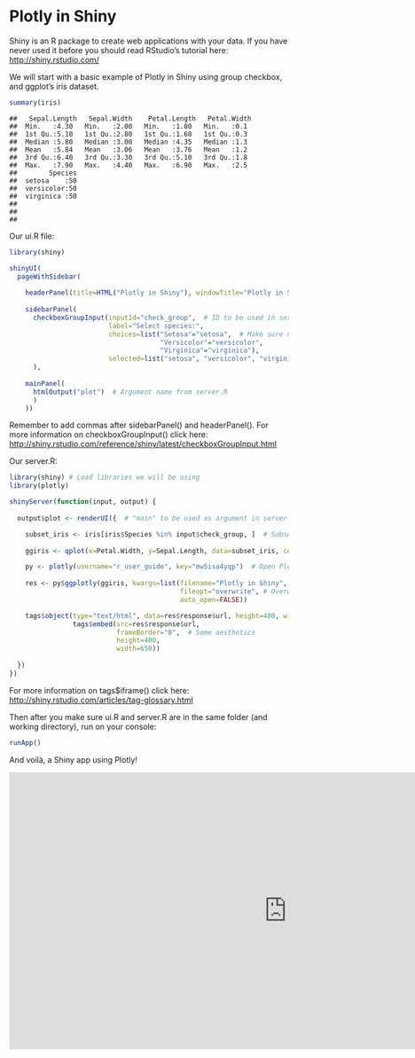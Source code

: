 Plotly in Shiny
========================================================

Shiny is an R package to create web applications with your data. If you have never used it before you should read RStudio’s tutorial here: http://shiny.rstudio.com/

We will start with a basic example of Plotly in Shiny using group checkbox, and ggplot’s iris dataset.


```r
summary(iris)
```

```
##   Sepal.Length   Sepal.Width    Petal.Length   Petal.Width 
##  Min.   :4.30   Min.   :2.00   Min.   :1.00   Min.   :0.1  
##  1st Qu.:5.10   1st Qu.:2.80   1st Qu.:1.60   1st Qu.:0.3  
##  Median :5.80   Median :3.00   Median :4.35   Median :1.3  
##  Mean   :5.84   Mean   :3.06   Mean   :3.76   Mean   :1.2  
##  3rd Qu.:6.40   3rd Qu.:3.30   3rd Qu.:5.10   3rd Qu.:1.8  
##  Max.   :7.90   Max.   :4.40   Max.   :6.90   Max.   :2.5  
##        Species  
##  setosa    :50  
##  versicolor:50  
##  virginica :50  
##                 
##                 
## 
```

Our ui.R file:


```r
library(shiny) 

shinyUI(
  pageWithSidebar(
    
    headerPanel(title=HTML("Plotly in Shiny"), windowTitle="Plotly in Shiny"),
    
    sidebarPanel(
      checkboxGroupInput(inputId="check_group",  # ID to be used in server.R
                         label="Select species:",
                         choices=list("Setosa"="setosa",  # Make sure not to mix names with values
                                      "Versicolor"="versicolor",
                                      "Virginica"="virginica"),
                         selected=list("setosa", "versicolor", "virginica"))
      ),
    
    mainPanel(
      htmlOutput("plot")  # Argument name from server.R
      )
    ))
```

Remember to add commas after sidebarPanel() and headerPanel(). 
For more information on checkboxGroupInput() click here: http://shiny.rstudio.com/reference/shiny/latest/checkboxGroupInput.html

Our server.R:


```r
library(shiny) # Load libraries we will be using
library(plotly)

shinyServer(function(input, output) {
  
  output$plot <- renderUI({  # "main" to be used as argument in server.R

    subset_iris <- iris[iris$Species %in% input$check_group, ]  # Subset dataset
    
    ggiris <- qplot(x=Petal.Width, y=Sepal.Length, data=subset_iris, color=Species)

    py <- plotly(username="r_user_guide", key="mw5isa4yqp")  # Open Plotly connection
    
    res <- py$ggplotly(ggiris, kwargs=list(filename="Plotly in Shiny", 
                                           fileopt="overwrite", # Overwrite plot in Plotly's website
                                           auto_open=FALSE))

    tags$object(type="text/html", data=res$response$url, height=400, width=650
                tags$embed(src=res$response$url,
                           frameBorder="0",  # Some aesthetics
                           height=400,
                           width=650))
 
  })
})
```

For more information on tags$iframe() click here: http://shiny.rstudio.com/articles/tag-glossary.html

Then after you make sure ui.R and server.R are in the same folder (and working directory), run on your console:


```r
runApp()
```

And voilà, a Shiny app using Plotly!

<iframe src="http://plotly.shinyapps.io/plotly_in_shiny/" width="1000" height="500" frameBorder="0"></iframe>
